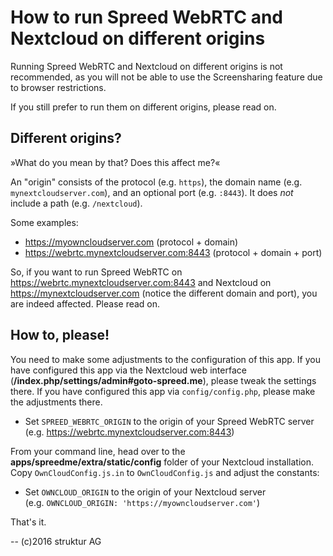 # How to run Spreed WebRTC and Nextcloud on different origins

Running Spreed WebRTC and Nextcloud on different origins is not recommended,
as you will not be able to use the Screensharing feature due to browser restrictions.

If you still prefer to run them on different origins, please read on.

## Different origins?

»What do you mean by that? Does this affect me?«

An "origin" consists of the protocol (e.g. `https`), the domain name (e.g. `mynextcloudserver.com`),
and an optional port (e.g. `:8443`). It does _not_ include a path (e.g. `/nextcloud`).

Some examples:

- https://myowncloudserver.com (protocol + domain)
- https://webrtc.mynextcloudserver.com:8443 (protocol + domain + port)

So, if you want to run Spreed WebRTC on https://webrtc.mynextcloudserver.com:8443 and
Nextcloud on https://mynextcloudserver.com (notice the different domain and port), you are indeed affected.
Please read on.

## How to, please!

You need to make some adjustments to the configuration of this app.
If you have configured this app via the Nextcloud web interface (**/index.php/settings/admin#goto-spreed.me**),
please tweak the settings there. If you have configured this app via `config/config.php`, please make the adjustments there.

- Set `SPREED_WEBRTC_ORIGIN` to the origin of your Spreed WebRTC server  
  (e.g. https://webrtc.mynextcloudserver.com:8443)

From your command line, head over to the **apps/spreedme/extra/static/config** folder of your Nextcloud installation.
Copy `OwnCloudConfig.js.in` to `OwnCloudConfig.js` and adjust the constants:

- Set `OWNCLOUD_ORIGIN` to the origin of your Nextcloud server  
  (e.g. `OWNCLOUD_ORIGIN: 'https://myowncloudserver.com'`)

That's it.

--
(c)2016 struktur AG

